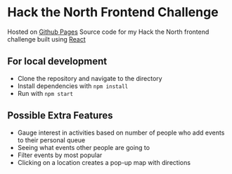 # Hack the North Frontend Challenge

Hosted on [Github Pages](http://edwinzhang.me/htn-challenge)
Source code for my Hack the North frontend challenge built using [React](https://facebook.github.io/react/)

## For local development

* Clone the repository and navigate to the directory
* Install dependencies with ```npm install```
* Run with ```npm start```

## Possible Extra Features

* Gauge interest in activities based on number of people who add events to their personal queue
* Seeing what events other people are going to
* Filter events by most popular
* Clicking on a location creates a pop-up map with directions
